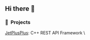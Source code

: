 ## Hi there 👋

### 🚧 &nbsp;Projects

[JetPlusPlus](https://github.com/Blue-SeaBird/JetPlusPlus): C++ REST API Framework \

